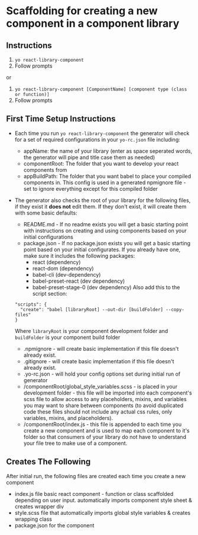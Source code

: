 # Scaffolding for creating a new component in a component library

## Instructions
1. `yo react-library-component`
2. Follow prompts

or

1. `yo react-library-component [ComponentName] [component type (class or function)]`
2. Follow prompts

## First Time Setup Instructions
- Each time you run `yo react-library-component` the generator will check for a set of required configurations in your `yo-rc.json` file including:
  - appName: the name of your library (enter as space seperated words, the generator will pipe and title case them as needed)
  - componentRoot:  The folder that you want to develop your react components from 
  - appBuildPath:  The folder that you want babel to place your compiled components in.  This config is used in a generated npmignore file - set to ignore everything except for this compiled folder
- The generator also checks the root of your library for the following files, if they exist it **does not** edit them.  If they don't exist, it will create them with some basic defaults:
  - README.md - If no readme exists you will get a basic starting point with instructions on creating and using components based on your initial configurations
  - package.json - If no package.json exists you will get a basic starting point based on your initial configurates.  If you already have one, make sure it includes the following packages:
    - react (dependency)
    - react-dom (dependency)
    - babel-cli (dev-dependency)
    - babel-preset-react (dev dependency)
    - babel-preset-stage-0 (dev dependency)
  Also add this to the script section:
  
  ```
  "scripts": {
    "create": "babel [libraryRoot] --out-dir [buildFolder] --copy-files"
  }
  ```
  
  Where `libraryRoot` is your component development folder and `buildFolder` is your component build folder
  - .npmignore - will create basic implementation if this file doesn't already exist.
  - .gitignore - will create basic implementation if this file doesn't already exist.
  - .yo-rc.json - will hold your config options set during initial run of generator
  - /componentRoot/global_style_variables.scss - is placed in your development folder - this file will be imported into each component's scss file to allow access to any placeholders, mixins, and variables you may want to share between components (to avoid duplicated code these files should not include any actual css rules, only variables, mixins, and placeholders).
  - /componentRoot/index.js - this file is appended to each time you create a new component and is used to map each component to it's folder so that consumers of your library do not have to understand your file tree to make use of a component.

## Creates The Following
After initial run, the following files are created each time you create a new component
- index.js file basic react component - function or class scaffolded depending on user input.  automatically imports component style sheet & creates wrapper div
- style.scss file that automatically imports global style variables & creates wrapping class
- package.json for the component
